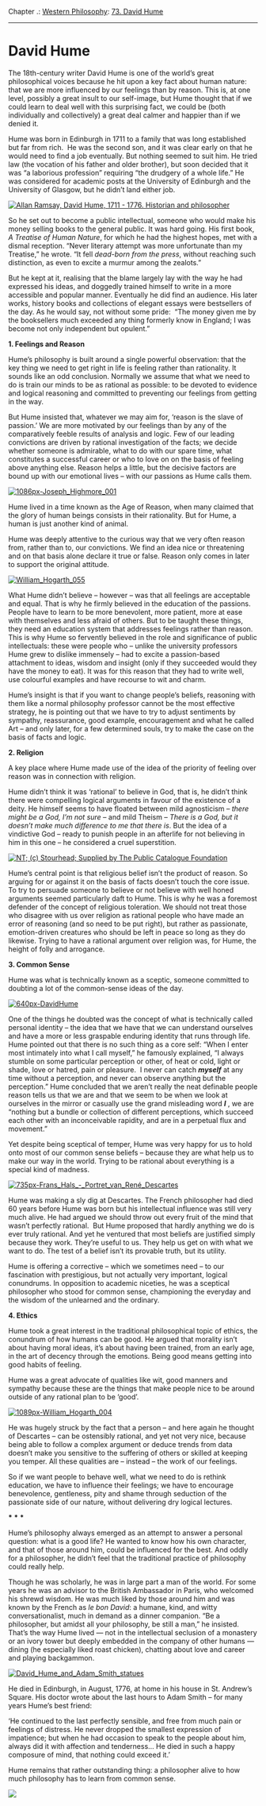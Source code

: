 Chapter .: [Western Philosophy](https://www.theschooloflife.com/thebookoflife/category/leisure/western-philosophy/): [73. David Hume](https://www.theschooloflife.com/thebookoflife/david-hume/)

* * *

# David Hume

The 18th-century writer David Hume is one of the world’s great philosophical voices because he hit upon a key fact about human nature: that we are more influenced by our feelings than by reason. This is, at one level, possibly a great insult to our self-image, but Hume thought that if we could learn to deal well with this surprising fact, we could be (both individually and collectively) a great deal calmer and happier than if we denied it.

Hume was born in Edinburgh in 1711 to a family that was long established but far from rich. &nbsp;He was the second son, and it was clear early on that he would need to find a job eventually. But nothing seemed to suit him. He tried law (the vocation of his father and older brother), but soon decided that it was “a laborious profession” requiring “the drudgery of a whole life.” He was considered for academic posts at the University of Edinburgh and the University of Glasgow, but he didn’t land either job.

[![Allan Ramsay, David Hume, 1711 - 1776. Historian and philosopher](https://www.theschooloflife.com/thebookoflife/wp-content/uploads/2016/04/Painting_of_David_Hume.jpg)](http://www.thebookoflife.org/wp-content/uploads/2016/04/Painting_of_David_Hume.jpg)

So he set out to become a public intellectual, someone who would make his money selling books to the general public. It was hard going. His first book, _A Treatise of Human Nature_, for which he had the highest hopes, met with a dismal reception. “Never literary attempt was more unfortunate than my Treatise,” he wrote. “It fell _dead-born from the press_, without reaching such distinction, as even to excite a murmur among the zealots.”

But he kept at it, realising that the blame largely lay with the way he had expressed his ideas, and doggedly trained himself to write in a more accessible and popular manner. Eventually he did find an audience. His later works, history books and collections of elegant essays were bestsellers of the day. As he would say, not without some pride: &nbsp;“The money given me by the booksellers much exceeded any thing formerly know in England; I was become not only independent but opulent.”

**1. Feelings and Reason**

Hume’s philosophy is built around a single powerful observation: that the key thing we need to get right in life is feeling rather than rationality. It sounds like an odd conclusion. Normally we assume that what we need to do is train our minds to be as rational as possible: to be devoted to evidence and logical reasoning and committed to preventing our feelings from getting in the way.

But Hume insisted that, whatever we may aim for, ‘reason is the slave of passion.’ We are more motivated by our feelings than by any of the comparatively feeble results of analysis and logic. Few of our leading convictions are driven by rational investigation of the facts; we decide whether someone is admirable, what to do with our spare time, what constitutes a successful career or who to love on on the basis of feeling above anything else. Reason helps a little, but the decisive factors are bound up with our emotional lives – with our passions as Hume calls them.

[![1086px-Joseph_Highmore_001](https://www.theschooloflife.com/thebookoflife/wp-content/uploads/2016/04/1086px-Joseph_Highmore_001.jpg)](http://www.thebookoflife.org/wp-content/uploads/2016/04/1086px-Joseph_Highmore_001.jpg)

Hume lived in a time known as the Age of Reason, when many claimed that the glory of human beings consists in their rationality. But for Hume, a human is just another kind of animal. &nbsp;

Hume was deeply attentive to the curious way that we very often reason from, rather than to, our convictions. We find an idea nice or threatening and on that basis alone declare it true or false. Reason only comes in later to support the original attitude. &nbsp;

[![William_Hogarth_055](https://www.theschooloflife.com/thebookoflife/wp-content/uploads/2016/04/William_Hogarth_055.jpg)](http://www.thebookoflife.org/wp-content/uploads/2016/04/William_Hogarth_055.jpg)

What Hume didn’t believe – however – was that all feelings are acceptable and equal. That is why he firmly believed in the education of the passions. People have to learn to be more benevolent, more patient, more at ease with themselves and less afraid of others. But to be taught these things, they need an education system that addresses feelings rather than reason. This is why Hume so fervently believed in the role and significance of public intellectuals: these were people who – unlike the university professors Hume grew to dislike immensely – had to excite a passion-based attachment to ideas, wisdom and insight (only if they succeeded would they have the money to eat). It was for this reason that they had to write well, use colourful examples and have recourse to wit and charm.

Hume’s insight is that if you want to change people’s beliefs, reasoning with them like a normal philosophy professor cannot be the most effective strategy, he is pointing out that we have to try to adjust sentiments by sympathy, reassurance, good example, encouragement and what he called Art – and only later, for a few determined souls, try to make the case on the basis of facts and logic.

**2. Religion**

A key place where Hume made use of the idea of the priority of feeling over reason was in connection with religion.

Hume didn’t think it was ‘rational’ to believe in God, that is, he didn’t think there were compelling logical arguments in favour of the existence of a deity. He himself seems to have floated between mild agnosticism – _there might be a God, I’m not sure_ – and mild Theism – _There is a God, but it doesn’t make much difference to me that there is_. But the idea of a vindictive God – ready to punish people in an afterlife for not believing in him in this one – he considered a cruel superstition.

[![NT; (c) Stourhead; Supplied by The Public Catalogue Foundation](https://www.theschooloflife.com/thebookoflife/wp-content/uploads/2016/04/Samuel_Woodforde_-_Lot_and_His_daughters_1782-1785.jpg)](http://www.thebookoflife.org/wp-content/uploads/2016/04/Samuel_Woodforde_-_Lot_and_His_daughters_1782-1785.jpg)

Hume’s central point is that religious belief isn’t the product of reason. So arguing for or against it on the basis of facts doesn’t touch the core issue. To try to persuade someone to believe or not believe with well honed arguments seemed particularly daft to Hume. This is why he was a foremost defender of the concept of religious toleration. We should not treat those who disagree with us over religion as rational people who have made an error of reasoning (and so need to be put right), but rather as passionate, emotion-driven creatures who should be left in peace so long as they do likewise. Trying to have a rational argument over religion was, for Hume, the height of folly and arrogance.

**3. Common Sense**

Hume was what is technically known as a sceptic, someone committed to doubting a lot of the common-sense ideas of the day.

[![640px-DavidHume](https://www.theschooloflife.com/thebookoflife/wp-content/uploads/2016/04/640px-DavidHume.jpg)](http://www.thebookoflife.org/wp-content/uploads/2016/04/640px-DavidHume.jpg)

One of the things he doubted was the concept of what is technically called personal identity – the idea that we have that we can understand ourselves and have a more or less graspable enduring identity that runs through life. Hume pointed out that there is no such thing as a core self: “When I enter most intimately into what I call myself,” he famously explained, “I always stumble on some particular perception or other, of heat or cold, light or shade, love or hatred, pain or pleasure. &nbsp;I never can catch **_myself_** at any time without a perception, and never can observe anything but the perception.” Hume concluded that we aren’t really the neat definable people reason tells us that we are and that we seem to be when we look at ourselves in the mirror or casually use the grand misleading word **_I_** , we are “nothing but a bundle or collection of different perceptions, which succeed each other with an inconceivable rapidity, and are in a perpetual flux and movement.”

Yet despite being sceptical of temper, Hume was very happy for us to hold onto most of our common sense beliefs – because they are what help us to make our way in the world. Trying to be rational about everything is a special kind of madness.

[![735px-Frans_Hals_-_Portret_van_René_Descartes](https://www.theschooloflife.com/thebookoflife/wp-content/uploads/2016/04/735px-Frans_Hals_-_Portret_van_Rene%CC%81_Descartes.jpg)](http://www.thebookoflife.org/wp-content/uploads/2016/04/735px-Frans_Hals_-_Portret_van_Rene%CC%81_Descartes.jpg)

Hume was making a sly dig at Descartes. The French philosopher had died 60 years before Hume was born but his intellectual influence was still very much alive. He had argued we should throw out every fruit of the mind that wasn’t perfectly rational. &nbsp;But Hume proposed that hardly anything we do is ever truly rational. And yet he ventured that most beliefs are justified simply because they work. They’re useful to us. They help us get on with what we want to do. The test of a belief isn’t its provable truth, but its utility.

Hume is offering a corrective – which we sometimes need – to our fascination with prestigious, but not actually very important, logical conundrums. In opposition to academic niceties, he was a sceptical philosopher who stood for common sense, championing the everyday and the wisdom of the unlearned and the ordinary.

**4. Ethics**

Hume took a great interest in the traditional philosophical topic of ethics, the conundrum of how humans can be good. He argued that morality isn’t about having moral ideas, it’s about having been trained, from an early age, in the art of decency through the emotions. Being good means getting into good habits of feeling.

Hume was a great advocate of qualities like wit, good manners and sympathy because these are the things that make people nice to be around outside of any rational plan to be ‘good’.

[![1089px-William_Hogarth_004](https://www.theschooloflife.com/thebookoflife/wp-content/uploads/2016/04/1089px-William_Hogarth_004.jpg)](http://www.thebookoflife.org/wp-content/uploads/2016/04/1089px-William_Hogarth_004.jpg)

He was hugely struck by the fact that a person – and here again he thought of Descartes – can be ostensibly rational, and yet not very nice, because being able to follow a complex argument or deduce trends from data doesn’t make you sensitive to the suffering of others or skilled at keeping you temper. All these qualities are – instead – the work of our feelings.

So if we want people to behave well, what we need to do is rethink education, we have to influence their feelings; we have to encourage benevolence, gentleness, pity and shame through seduction of the passionate side of our nature, without delivering dry logical lectures.

**\***  **\***  **\***

Hume’s philosophy always emerged as an attempt to answer a personal question: what is a good life? He wanted to know how his own character, and that of those around him, could be influenced for the best. And oddly for a philosopher, he didn’t feel that the traditional practice of philosophy could really help.

Though he was scholarly, he was in large part a man of the world. For some years he was an advisor to the British Ambassador in Paris, who welcomed his shrewd wisdom. He was much liked by those around him and was known by the French as _le bon David_: a humane, kind, and witty conversationalist, much in demand as a dinner companion. “Be a philosopher, but amidst all your philosophy, be still a man,” he insisted. That’s the way Hume lived — not in the intellectual seclusion of a monastery or an ivory tower but deeply embedded in the company of other humans — dining (he especially liked roast chicken), chatting about love and career and playing backgammon.

[![David_Hume_and_Adam_Smith_statues](https://www.theschooloflife.com/thebookoflife/wp-content/uploads/2016/04/David_Hume_and_Adam_Smith_statues.jpg)](http://www.thebookoflife.org/wp-content/uploads/2016/04/David_Hume_and_Adam_Smith_statues.jpg)

He died in Edinburgh, in August, 1776, at home in his house in St. Andrew’s Square. His doctor wrote about the last hours to Adam Smith – for many years Hume’s best friend:

‘He continued to the last perfectly sensible, and free from much pain or feelings of distress. He never dropped the smallest expression of impatience; but when he had occasion to speak to the people about him, always did it with affection and tenderness… He died in such a happy composure of mind, that nothing could exceed it.’

Hume remains that rather outstanding thing: a philosopher alive to how much philosophy has to learn from common sense.

[![](https://img.youtube.com/vi/HS52H_CqZLE/0.jpg)](https://www.youtube.com/embed/HS52H_CqZLE '')
